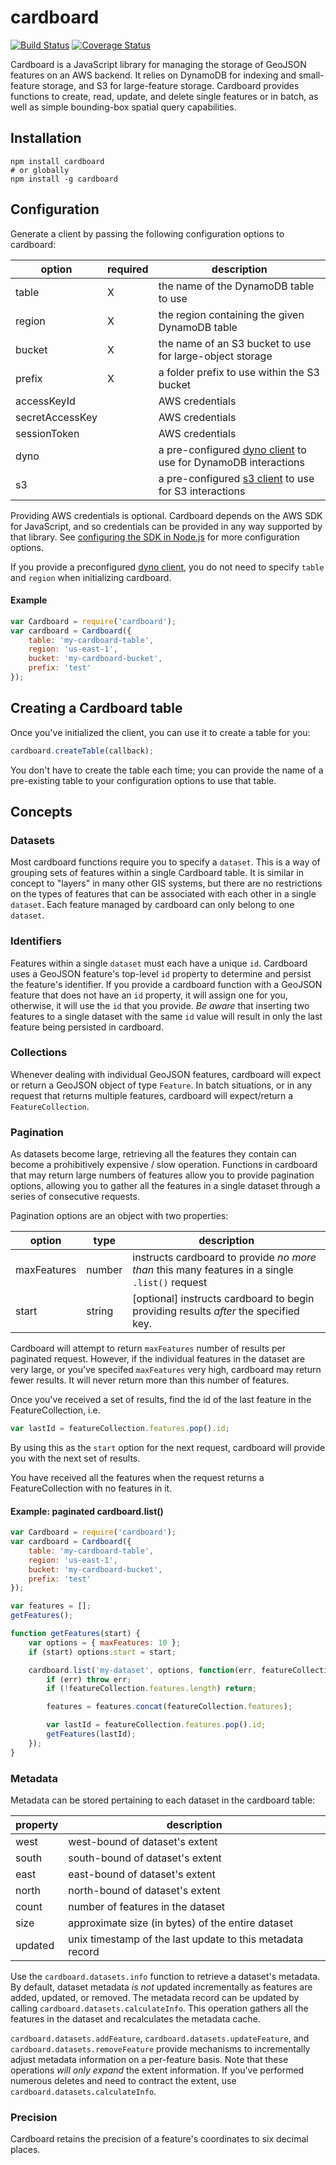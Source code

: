 # cardboard

[![Build Status](https://travis-ci.org/mapbox/cardboard.svg?branch=master)](https://travis-ci.org/mapbox/cardboard) [![Coverage Status](https://coveralls.io/repos/mapbox/cardboard/badge.svg?branch=master)](https://coveralls.io/r/mapbox/cardboard?branch=master)

Cardboard is a JavaScript library for managing the storage of GeoJSON features on an AWS backend. It relies on DynamoDB for indexing and small-feature storage, and S3 for large-feature storage. Cardboard provides functions to create, read, update, and delete single features or in batch, as well as simple bounding-box spatial query capabilities.

## Installation

    npm install cardboard
    # or globally
    npm install -g cardboard

## Configuration

Generate a client by passing the following configuration options to cardboard:

option | required | description
--- | --- | ---
table | X | the name of the DynamoDB table to use
region | X | the region containing the given DynamoDB table
bucket | X | the name of an S3 bucket to use for large-object storage
prefix | X | a folder prefix to use within the S3 bucket
accessKeyId | | AWS credentials
secretAccessKey | | AWS credentials
sessionToken | | AWS credentials
dyno | | a pre-configured [dyno client](https://github.com/mapbox/dyno) to use for DynamoDB interactions
s3 | | a pre-configured [s3 client](http://docs.aws.amazon.com/AWSJavaScriptSDK/latest/AWS/S3.html) to use for S3 interactions

Providing AWS credentials is optional. Cardboard depends on the AWS SDK for JavaScript, and so credentials can be provided in any way supported by that library. See [configuring the SDK in Node.js](http://docs.aws.amazon.com/AWSJavaScriptSDK/guide/node-configuring.html) for more configuration options.

If you provide a preconfigured [dyno client](https://github.com/mapbox/dyno), you do not need to specify `table` and `region` when initializing cardboard.

#### Example

```js
var Cardboard = require('cardboard');
var cardboard = Cardboard({
    table: 'my-cardboard-table',
    region: 'us-east-1',
    bucket: 'my-cardboard-bucket',
    prefix: 'test'
});
```

## Creating a Cardboard table

Once you've initialized the client, you can use it to create a table for you:

```js
cardboard.createTable(callback);
```

You don't have to create the table each time; you can provide the name of a pre-existing table to your configuration options to use that table.

## Concepts

### Datasets

Most cardboard functions require you to specify a `dataset`. This is a way of grouping sets of features within a single Cardboard table. It is similar in concept to "layers" in many other GIS systems, but there are no restrictions on the types of features that can be associated with each other in a single `dataset`. Each feature managed by cardboard can only belong to one `dataset`.

### Identifiers

Features within a single `dataset` must each have a unique `id`. Cardboard uses a GeoJSON feature's top-level `id` property to determine and persist the feature's identifier. If you provide a cardboard function with a GeoJSON feature that does not have an `id` property, it will assign one for you, otherwise, it will use the `id` that you provide. *Be aware* that inserting two features to a single dataset with the same `id` value will result in only the last feature being persisted in cardboard.

### Collections

Whenever dealing with individual GeoJSON features, cardboard will expect or return a GeoJSON object of type `Feature`. In batch situations, or in any request that returns multiple features, cardboard will expect/return a `FeatureCollection`.

### Pagination

As datasets become large, retrieving all the features they contain can become a prohibitively expensive / slow operation. Functions in cardboard that may return large numbers of features allow you to provide pagination options, allowing you to gather all the features in a single dataset through a series of consecutive requests.

Pagination options are an object with two properties:

option | type | description
--- | --- | ---
maxFeatures | number | instructs cardboard to provide *no more than* this many features in a single `.list()` request
start | string | [optional] instructs cardboard to begin providing results *after* the specified key.

Cardboard will attempt to return `maxFeatures` number of results per paginated request. However, if the individual features in the dataset are very large, or you've specifed `maxFeatures` very high, cardboard may return fewer results. It will never return more than this number of features.

Once you've received a set of results, find the id of the last feature in the FeatureCollection, i.e.

```js
var lastId = featureCollection.features.pop().id;
```

By using this as the `start` option for the next request, cardboard will provide you with the next set of results.

You have received all the features when the request returns a FeatureCollection with no features in it.

#### Example: paginated cardboard.list()

```js
var Cardboard = require('cardboard');
var cardboard = Cardboard({
    table: 'my-cardboard-table',
    region: 'us-east-1',
    bucket: 'my-cardboard-bucket',
    prefix: 'test'
});

var features = [];
getFeatures();

function getFeatures(start) {
    var options = { maxFeatures: 10 };
    if (start) options.start = start;

    cardboard.list('my-dataset', options, function(err, featureCollection) {
        if (err) throw err;
        if (!featureCollection.features.length) return;

        features = features.concat(featureCollection.features);

        var lastId = featureCollection.features.pop().id;
        getFeatures(lastId);
    });
}
```

### Metadata

Metadata can be stored pertaining to each dataset in the cardboard table:

property | description
--- | ---
west | west-bound of dataset's extent
south | south-bound of dataset's extent
east | east-bound of dataset's extent
north | north-bound of dataset's extent
count | number of features in the dataset
size | approximate size (in bytes) of the entire dataset
updated | unix timestamp of the last update to this metadata record

Use the `cardboard.datasets.info` function to retrieve a dataset's metadata. By default, dataset metadata *is not* updated incrementally as features are added, updated, or removed. The metadata record can be updated by calling `cardboard.datasets.calculateInfo`. This operation gathers all the features in the dataset and recalculates the metadata cache.

`cardboard.datasets.addFeature`, `cardboard.datasets.updateFeature`, and `cardboard.datasets.removeFeature` provide mechanisms to incrementally adjust metadata information on a per-feature basis. Note that these operations *will only expand* the extent information. If you've performed numerous deletes and need to contract the extent, use `cardboard.datasets.calculateInfo`.

### Precision

Cardboard retains the precision of a feature's coordinates to six decimal places.
